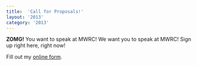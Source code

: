 ```yaml
---
title:  'Call for Proposals!'
layout: '2013'
category: '2013'
---
```

**ZOMG!** You want to speak at MWRC! We want you to speak at MWRC! Sign up right here, right now!

<div id="wufoo-z7x0q1">
Fill out my <a href="http://mwrc.wufoo.com/forms/z7x0q1">online form</a>.
</div>
<script type="text/javascript">var z7x0q1;(function(d, t) {
var s = d.createElement(t), options = {
'userName':'mwrc', 
'formHash':'z7x0q1', 
'autoResize':true,
'height':'1178',
'async':true,
'header':'show', 
'ssl':true};
s.src = ('https:' == d.location.protocol ? 'https://' : 'http://') + 'wufoo.com/scripts/embed/form.js';
s.onload = s.onreadystatechange = function() {
var rs = this.readyState; if (rs) if (rs != 'complete') if (rs != 'loaded') return;
try { z7x0q1 = new WufooForm();z7x0q1.initialize(options);z7x0q1.display(); } catch (e) {}};
var scr = d.getElementsByTagName(t)[0], par = scr.parentNode; par.insertBefore(s, scr);
})(document, 'script');</script>
